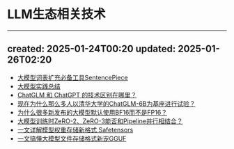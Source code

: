 # LLM生态相关技术
* * *

created: 2025-01-24T00:20 updated: 2025-01-26T02:20
---------------------------------------------------

*   [大模型词表扩充必备工具SentencePiece](https://zhuanlan.zhihu.com/p/630696264)
*   [大模型实践总结](https://www.zhihu.com/question/601594836/answer/3032763174)
*   [ChatGLM 和 ChatGPT 的技术区别在哪里？](https://www.zhihu.com/question/604393963/answer/3061358152)
*   [现在为什么那么多人以清华大学的ChatGLM-6B为基座进行试验？](https://www.zhihu.com/question/602504880/answer/3041965998)
*   [为什么很多新发布的大模型默认使用BF16而不是FP16？](https://www.zhihu.com/question/616600181/answer/3195333332)
*   [大模型训练时ZeRO-2、ZeRO-3能否和Pipeline并行相结合？](https://www.zhihu.com/question/652836990/answer/3468210626)
*   [一文详解模型权重存储新格式 Safetensors](https://juejin.cn/post/7386360803039838235)
*   [一文搞懂大模型文件存储格式新宠GGUF](https://juejin.cn/post/7408858126042726435)